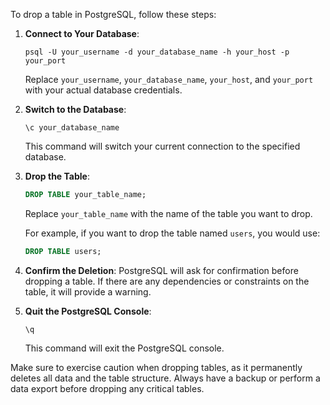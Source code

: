 To drop a table in PostgreSQL, follow these steps:

1. **Connect to Your Database**:
   ```
   psql -U your_username -d your_database_name -h your_host -p your_port
   ```
   Replace `your_username`, `your_database_name`, `your_host`, and `your_port` with your actual database credentials.

2. **Switch to the Database**:
   ```
   \c your_database_name
   ```
   This command will switch your current connection to the specified database.

3. **Drop the Table**:
   ```sql
   DROP TABLE your_table_name;
   ```
   Replace `your_table_name` with the name of the table you want to drop.

   For example, if you want to drop the table named `users`, you would use:
   ```sql
   DROP TABLE users;
   ```

4. **Confirm the Deletion**:
   PostgreSQL will ask for confirmation before dropping a table. If there are any dependencies or constraints on the table, it will provide a warning.

5. **Quit the PostgreSQL Console**:
   ```
   \q
   ```
   This command will exit the PostgreSQL console.

Make sure to exercise caution when dropping tables, as it permanently deletes all data and the table structure. Always have a backup or perform a data export before dropping any critical tables.
